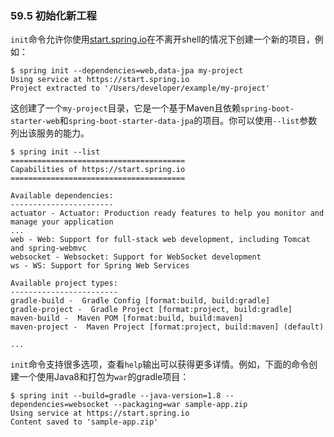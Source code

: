 ### 59.5 初始化新工程

`init`命令允许你使用[start.spring.io](https://start.spring.io/)在不离开shell的情况下创建一个新的项目，例如：
```shell
$ spring init --dependencies=web,data-jpa my-project
Using service at https://start.spring.io
Project extracted to '/Users/developer/example/my-project'
```
这创建了一个`my-project`目录，它是一个基于Maven且依赖`spring-boot-starter-web`和`spring-boot-starter-data-jpa`的项目。你可以使用`--list`参数列出该服务的能力。
```shell
$ spring init --list
=======================================
Capabilities of https://start.spring.io
=======================================

Available dependencies:
-----------------------
actuator - Actuator: Production ready features to help you monitor and manage your application
...
web - Web: Support for full-stack web development, including Tomcat and spring-webmvc
websocket - Websocket: Support for WebSocket development
ws - WS: Support for Spring Web Services

Available project types:
------------------------
gradle-build -  Gradle Config [format:build, build:gradle]
gradle-project -  Gradle Project [format:project, build:gradle]
maven-build -  Maven POM [format:build, build:maven]
maven-project -  Maven Project [format:project, build:maven] (default)

...
```
`init`命令支持很多选项，查看`help`输出可以获得更多详情。例如，下面的命令创建一个使用Java8和打包为`war`的gradle项目：
```shell
$ spring init --build=gradle --java-version=1.8 --dependencies=websocket --packaging=war sample-app.zip
Using service at https://start.spring.io
Content saved to 'sample-app.zip'
```
